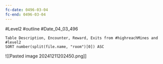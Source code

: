 ```yaml
---
fc-date: 0496-03-04
fc-end: 0496-03-04
---
```

#Level2 #outline #Date_04_03_496 

```dataview
Table Description, Encounter, Reward, Exits from #highreachMines and #level2 
SORT number(split(file.name, "room")[0]) ASC
```


![[Pasted image 20241211202450.png]]